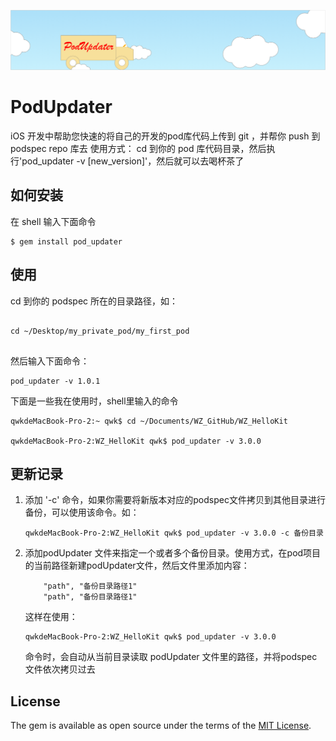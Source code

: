 ![pod_updater](https://github.com/hwzss/sketch_learning/blob/master/%E4%BD%9C%E5%93%812/%E6%B7%A1%E8%93%9D%E8%89%B2%E9%A3%8E%E6%A0%BC1.png)



# PodUpdater

iOS 开发中帮助您快速的将自己的开发的pod库代码上传到 git ，并帮你 push 到 podspec repo 库去
使用方式： cd 到你的 pod 库代码目录，然后执行'pod_updater -v [new_version]'，然后就可以去喝杯茶了

## 如何安装

在 shell 输入下面命令

    $ gem install pod_updater

## 使用

cd 到你的 podspec 所在的目录路径，如：

```

cd ~/Desktop/my_private_pod/my_first_pod
    
```
然后输入下面命令： 

```
pod_updater -v 1.0.1
```

下面是一些我在使用时，shell里输入的命令

```
qwkdeMacBook-Pro-2:~ qwk$ cd ~/Documents/WZ_GitHub/WZ_HelloKit 

qwkdeMacBook-Pro-2:WZ_HelloKit qwk$ pod_updater -v 3.0.0

```

## 更新记录
1. 添加 '-c' 命令，如果你需要将新版本对应的podspec文件拷贝到其他目录进行备份，可以使用该命令。如：

    ```
    qwkdeMacBook-Pro-2:WZ_HelloKit qwk$ pod_updater -v 3.0.0 -c 备份目录
    ```
    
2. 添加podUpdater 文件来指定一个或者多个备份目录。使用方式，在pod项目的当前路径新建podUpdater文件，然后文件里添加内容：
    
    ```
        "path", "备份目录路径1"
        "path", "备份目录路径1"
    ```
    这样在使用：
    
    ```
    qwkdeMacBook-Pro-2:WZ_HelloKit qwk$ pod_updater -v 3.0.0
    ``` 
    命令时，会自动从当前目录读取 podUpdater 文件里的路径，并将podspec文件依次拷贝过去
## License

The gem is available as open source under the terms of the [MIT License](https://opensource.org/licenses/MIT).




